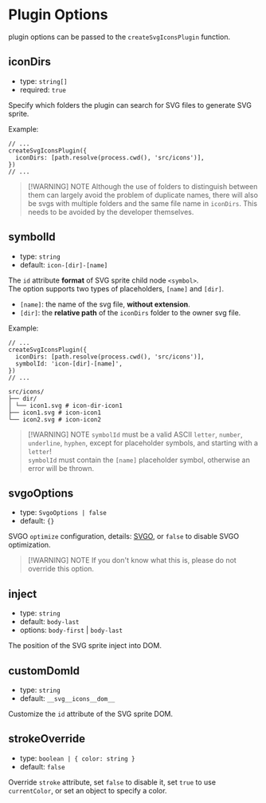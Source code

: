 # Plugin Options

plugin options can be passed to the `createSvgIconsPlugin` function.

## iconDirs

- type: `string[]`
- required: `true`

Specify which folders the plugin can search for SVG files to generate SVG sprite.

Example:

```ts{3}
// ...
createSvgIconsPlugin({
  iconDirs: [path.resolve(process.cwd(), 'src/icons')],
})
// ...
```

> [!WARNING] NOTE
> Although the use of folders to distinguish between them can largely avoid the problem of duplicate names,
> there will also be svgs with multiple folders and the same file name in `iconDirs`.
> This needs to be avoided by the developer themselves.

## symbolId

- type: `string`
- default: `icon-[dir]-[name]`

The `id` attribute **format** of SVG sprite child node `<symbol>`.  
The option supports two types of placeholders, `[name]` and `[dir]`.

- `[name]`: the name of the svg file, **without extension**.
- `[dir]`: the **relative path** of the `iconDirs` folder to the owner svg file.

Example:

```ts{3,4}
// ...
createSvgIconsPlugin({
  iconDirs: [path.resolve(process.cwd(), 'src/icons')],
  symbolId: 'icon-[dir]-[name]',
})
// ...
```

```
src/icons/
├── dir/
│ └── icon1.svg # icon-dir-icon1
├── icon1.svg # icon-icon1
└── icon2.svg # icon-icon2
```

> [!WARNING] NOTE
> `symbolId` must be a valid ASCII `letter`, `number`, `underline`, `hyphen`,
> except for placeholder symbols, and starting with a `letter`!  
> `symbolId` must contain the `[name]` placeholder symbol, otherwise an error will be thrown.

## svgoOptions

- type: `SvgoOptions | false`
- default: `{}`

SVGO `optimize` configuration, details: [SVGO](https://github.com/svg/svgo#configuration),
or `false` to disable SVGO optimization.

> [!WARNING] NOTE
> If you don't know what this is, please do not override this option.

## inject

- type: `string`
- default: `body-last`
- options: `body-first` | `body-last`

The position of the SVG sprite inject into DOM.

## customDomId

- type: `string`
- default: `__svg__icons__dom__`

Customize the `id` attribute of the SVG sprite DOM.

## strokeOverride

- type: `boolean | { color: string }`
- default: `false`

Override `stroke` attribute, set `false` to disable it, set `true` to use `currentColor`, or set an object to specify a color.

